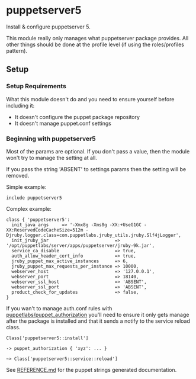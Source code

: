 
# puppetserver5

Install & configure puppetserver 5.

This module really only manages what puppetserver package provides. All
other things should be done at the profile level (if using the
roles/profiles pattern).

## Setup

### Setup Requirements

What this module doesn't do and you need to ensure yourself before including it:

* It doesn't configure the puppet package repository
* It doesn't manage puppet.conf settings

### Beginning with puppetserver5

Most of the params are optional. If you don't pass a value, then the module
won't try to manage the setting at all.

If you pass the string 'ABSENT' to settings params then the setting will
be removed.

Simple example:

```puppet
include puppetserver5

```

Complex example:

```puppet
class { 'puppetserver5':
  init_java_args     => '-Xmx8g -Xms8g -XX:+UseG1GC -XX:ReservedCodeCacheSize=512m -Djruby.logger.class=com.puppetlabs.jruby_utils.jruby.Slf4jLogger',
  init_jruby_jar                         => '/opt/puppetlabs/server/apps/puppetserver/jruby-9k.jar',
  service_ca_disable                     => true,
  auth_allow_header_cert_info            => true,
  jruby_puppet_max_active_instances      => 6,
  jruby_puppet_max_requests_per_instance => 10000,
  webserver_host                         => '127.0.0.1',
  webserver_port                         => 18140,
  webserver_ssl_host                     => 'ABSENT',
  webserver_ssl_port                     => 'ABSENT',
  product_check_for_updates              => false,
}
```

If you wan't to manage auth.conf rules with [puppetlabs/puppet_authorization](https://forge.puppet.com/puppetlabs/puppet_authorization)
you'll need to ensure it only gets manage after the package is installed and that it sends
a notify to the service reload class.

```puppet
Class['puppetserver5::install']

-> puppet_authorization { 'xyz': ... }

~> Class['puppetserver5::service::reload']
```

See [REFERENCE.md](REFERENCE.md) for the puppet strings generated documentation.
